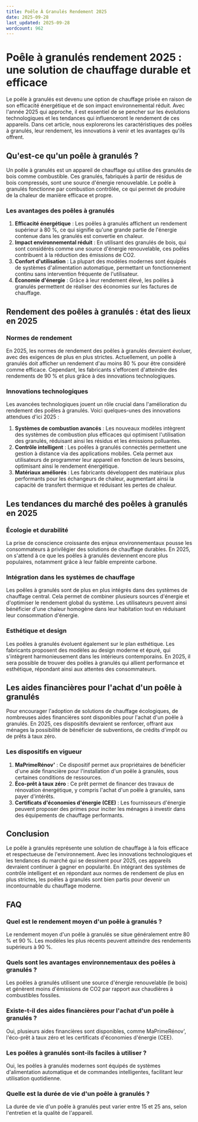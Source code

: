 ```yaml
---
title: Poêle À Granulés Rendement 2025
date: 2025-09-28
last_updated: 2025-09-28
wordcount: 962
---
```


# Poêle à granulés rendement 2025 : une solution de chauffage durable et efficace

Le poêle à granulés est devenu une option de chauffage prisée en raison de son efficacité énergétique et de son impact environnemental réduit. Avec l'année 2025 qui approche, il est essentiel de se pencher sur les évolutions technologiques et les tendances qui influenceront le rendement de ces appareils. Dans cet article, nous explorerons les caractéristiques des poêles à granulés, leur rendement, les innovations à venir et les avantages qu'ils offrent.

## Qu'est-ce qu'un poêle à granulés ?

Un poêle à granulés est un appareil de chauffage qui utilise des granulés de bois comme combustible. Ces granulés, fabriqués à partir de résidus de bois compressés, sont une source d'énergie renouvelable. Le poêle à granulés fonctionne par combustion contrôlée, ce qui permet de produire de la chaleur de manière efficace et propre.

### Les avantages des poêles à granulés

1. **Efficacité énergétique** : Les poêles à granulés affichent un rendement supérieur à 80 %, ce qui signifie qu'une grande partie de l'énergie contenue dans les granulés est convertie en chaleur.
2. **Impact environnemental réduit** : En utilisant des granulés de bois, qui sont considérés comme une source d'énergie renouvelable, ces poêles contribuent à la réduction des émissions de CO2.
3. **Confort d'utilisation** : La plupart des modèles modernes sont équipés de systèmes d'alimentation automatique, permettant un fonctionnement continu sans intervention fréquente de l'utilisateur.
4. **Économie d'énergie** : Grâce à leur rendement élevé, les poêles à granulés permettent de réaliser des économies sur les factures de chauffage.

## Rendement des poêles à granulés : état des lieux en 2025

### Normes de rendement

En 2025, les normes de rendement des poêles à granulés devraient évoluer, avec des exigences de plus en plus strictes. Actuellement, un poêle à granulés doit afficher un rendement d'au moins 80 % pour être considéré comme efficace. Cependant, les fabricants s'efforcent d'atteindre des rendements de 90 % et plus grâce à des innovations technologiques.

### Innovations technologiques

Les avancées technologiques jouent un rôle crucial dans l'amélioration du rendement des poêles à granulés. Voici quelques-unes des innovations attendues d'ici 2025 :

1. **Systèmes de combustion avancés** : Les nouveaux modèles intègrent des systèmes de combustion plus efficaces qui optimisent l'utilisation des granulés, réduisant ainsi les résidus et les émissions polluantes.
2. **Contrôle intelligent** : Les poêles à granulés connectés permettent une gestion à distance via des applications mobiles. Cela permet aux utilisateurs de programmer leur appareil en fonction de leurs besoins, optimisant ainsi le rendement énergétique.
3. **Matériaux améliorés** : Les fabricants développent des matériaux plus performants pour les échangeurs de chaleur, augmentant ainsi la capacité de transfert thermique et réduisant les pertes de chaleur.

## Les tendances du marché des poêles à granulés en 2025

### Écologie et durabilité

La prise de conscience croissante des enjeux environnementaux pousse les consommateurs à privilégier des solutions de chauffage durables. En 2025, on s'attend à ce que les poêles à granulés deviennent encore plus populaires, notamment grâce à leur faible empreinte carbone.

### Intégration dans les systèmes de chauffage

Les poêles à granulés sont de plus en plus intégrés dans des systèmes de chauffage central. Cela permet de combiner plusieurs sources d'énergie et d'optimiser le rendement global du système. Les utilisateurs peuvent ainsi bénéficier d'une chaleur homogène dans leur habitation tout en réduisant leur consommation d'énergie.

### Esthétique et design

Les poêles à granulés évoluent également sur le plan esthétique. Les fabricants proposent des modèles au design moderne et épuré, qui s'intègrent harmonieusement dans les intérieurs contemporains. En 2025, il sera possible de trouver des poêles à granulés qui allient performance et esthétique, répondant ainsi aux attentes des consommateurs.

## Les aides financières pour l'achat d'un poêle à granulés

Pour encourager l'adoption de solutions de chauffage écologiques, de nombreuses aides financières sont disponibles pour l'achat d'un poêle à granulés. En 2025, ces dispositifs devraient se renforcer, offrant aux ménages la possibilité de bénéficier de subventions, de crédits d'impôt ou de prêts à taux zéro.

### Les dispositifs en vigueur

1. **MaPrimeRénov'** : Ce dispositif permet aux propriétaires de bénéficier d'une aide financière pour l'installation d'un poêle à granulés, sous certaines conditions de ressources.
2. **Éco-prêt à taux zéro** : Ce prêt permet de financer des travaux de rénovation énergétique, y compris l'achat d'un poêle à granulés, sans payer d'intérêts.
3. **Certificats d'économies d'énergie (CEE)** : Les fournisseurs d'énergie peuvent proposer des primes pour inciter les ménages à investir dans des équipements de chauffage performants.

## Conclusion

Le poêle à granulés représente une solution de chauffage à la fois efficace et respectueuse de l'environnement. Avec les innovations technologiques et les tendances du marché qui se dessinent pour 2025, ces appareils devraient continuer à gagner en popularité. En intégrant des systèmes de contrôle intelligent et en répondant aux normes de rendement de plus en plus strictes, les poêles à granulés sont bien partis pour devenir un incontournable du chauffage moderne.

## FAQ

### Quel est le rendement moyen d'un poêle à granulés ?

Le rendement moyen d'un poêle à granulés se situe généralement entre 80 % et 90 %. Les modèles les plus récents peuvent atteindre des rendements supérieurs à 90 %.

### Quels sont les avantages environnementaux des poêles à granulés ?

Les poêles à granulés utilisent une source d'énergie renouvelable (le bois) et génèrent moins d'émissions de CO2 par rapport aux chaudières à combustibles fossiles.

### Existe-t-il des aides financières pour l'achat d'un poêle à granulés ?

Oui, plusieurs aides financières sont disponibles, comme MaPrimeRénov', l'éco-prêt à taux zéro et les certificats d'économies d'énergie (CEE).

### Les poêles à granulés sont-ils faciles à utiliser ?

Oui, les poêles à granulés modernes sont équipés de systèmes d'alimentation automatique et de commandes intelligentes, facilitant leur utilisation quotidienne.

### Quelle est la durée de vie d'un poêle à granulés ?

La durée de vie d'un poêle à granulés peut varier entre 15 et 25 ans, selon l'entretien et la qualité de l'appareil.